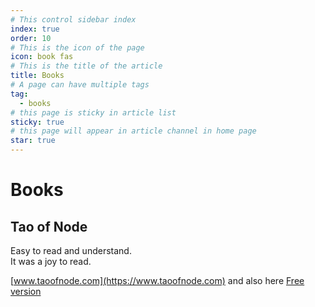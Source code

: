 ```yaml
---
# This control sidebar index
index: true
order: 10
# This is the icon of the page
icon: book fas
# This is the title of the article
title: Books
# A page can have multiple tags
tag:
  - books
# this page is sticky in article list
sticky: true
# this page will appear in article channel in home page
star: true
---
```


# Books

## Tao of Node

Easy to read and understand.  
It was a joy to read.

[www.taoofnode.com](https://www.taoofnode.com) and also here [Free version](https://alexkondov.com/tao-of-node/)
